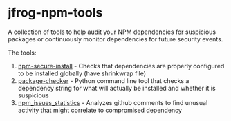 # jfrog-npm-tools

A collection of tools to help audit your NPM dependencies for suspicious packages or 
continuously monitor dependencies for future security events.

The tools:

1. [npm-secure-install](npm-secure-installer/README.md) - Checks that dependencies are properly 
   configured to be installed globally (have shrinkwrap file)
2. [package-checker](package_checker/README.md) - Python command line tool that checks a
   dependency string for what will actually be installed and whether it is suspicious
3. [npm_issues_statistics](npm_issues_statistics/README.md) - Analyzes github comments to find
   unusual activity that might correlate to compromised dependency
